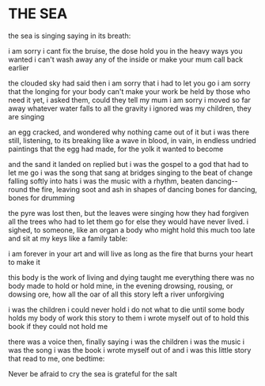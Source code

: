 

# THE SEA

the sea is singing 
saying in its breath:

i am sorry i cant fix the bruise, the dose 
hold you in the heavy ways you wanted 
i can't wash away any of the inside 
or make your mum call back earlier 

the clouded sky had said then i am sorry 
that i had to let you go 
i am sorry that the longing for your body 
can't make your work be held by those who need it 
yet,
i asked them, could they tell my mum 
i am sorry i moved so far away 
whatever water falls to all the gravity i ignored 
was my children, they are singing

an egg cracked, and wondered why nothing came out of it
but i was there still, listening, to its breaking 
like a wave 
in blood, in vain, in endless undried paintings 
that the egg had made, for the yolk it wanted to become

and the sand it landed on replied 
but i was the gospel to a
god that had to let me go 
i was the song that sang at bridges 
singing to the beat of change
falling softly into hats 
i was the music with a rhythm, beaten 
dancing--
round the fire, leaving 
soot and ash in shapes of dancing 
bones for dancing, bones for drumming 



the pyre was lost then, but the leaves were singing how they had forgiven all the trees
who had to let them go 
for else they would have never lived.
i sighed, to someone, like an organ
a body who might hold this much too late 
and sit at my keys 
like a family table:

i am forever in your art and will
live as long as the fire
that burns your heart to make it 

this body is the work of living 
and dying taught me everything 
there was no body made to hold
or hold mine, in the evening 
drowsing, rousing, or 
dowsing ore, how all the oar of all this
story left 
a river unforgiving 

i was the children
i could never hold 
i do not what to die 
until some body holds my body 
of work this story to them i wrote
myself out of to hold 
this book if they could 
not hold me

there was a voice then, finally 
saying
i was the children
i was the music
i was the song 
i was the book i wrote myself out of
and i was this little story 
that read to me, one bedtime:

Never be afraid to cry 
the sea is grateful for the salt 